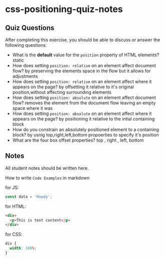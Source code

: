 # css-positioning-quiz-notes

## Quiz Questions

After completing this exercise, you should be able to discuss or answer the following questions:

- What is the **default** value for the `position` property of HTML elements?
  static
- How does setting `position: relative` on an element affect document flow?
  by preserving the elements space in the flow but it allows for adjustments
- How does setting `position: relative` on an element affect where it appears on the page?
  by offsetting it relative to it's original position,without affecting surrounding elements
- How does setting `position: absolute` on an element affect document flow?
  removes the element from the document flow leaving an empty space where it was
- How does setting `position: absolute` on an element affect where it appears on the page?
  by positioning it relative to the intial containing block
- How do you constrain an absolutely positioned element to a containing block?
  by usnig top,right,left,bottom propoerties to specify it's position
- What are the four box offset properties?
  top , right , left, bottom

## Notes

All student notes should be written here.

How to write `Code Examples` in markdown

for JS:

```javascript
const data = 'Howdy';
```

for HTML:

```html
<div>
  <p>This is text content</p>
</div>
```

for CSS:

```css
div {
  width: 100%;
}
```
